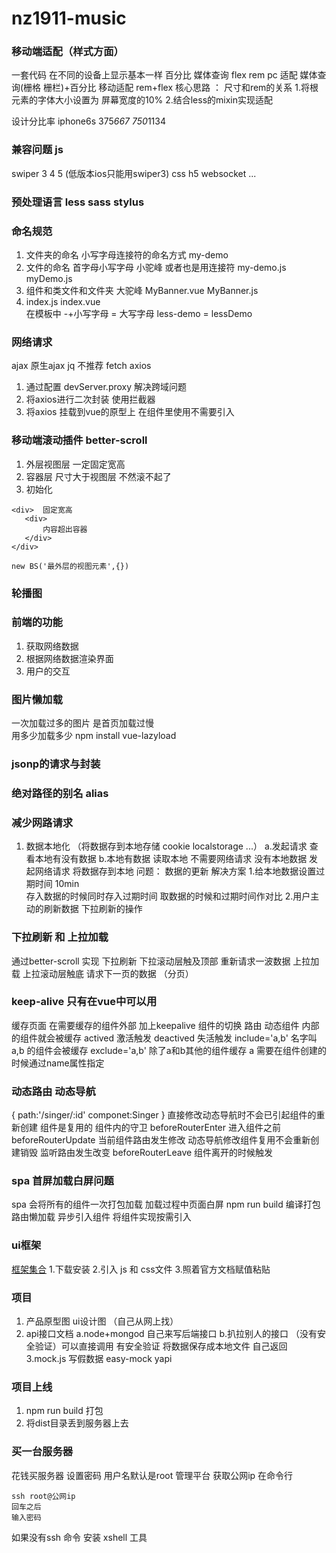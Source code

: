 # nz1911-music

### 移动端适配（样式方面）
一套代码 在不同的设备上显示基本一样
百分比  媒体查询  flex rem
pc 适配  媒体查询(栅格 栅栏)+百分比 
移动适配  rem+flex 
核心思路 ： 尺寸和rem的关系
1.将根元素的字体大小设置为 屏幕宽度的10%
2.结合less的mixin实现适配

设计分比率 iphone6s 375*667     750*1134

### 兼容问题 js
swiper 3 4 5 (低版本ios只能用swiper3)
css h5   websocket 
...

### 预处理语言 less sass stylus


### 命名规范
1. 文件夹的命名 小写字母连接符的命名方式  my-demo 
2. 文件的命名   首字母小写字母 小驼峰 或者也是用连接符  my-demo.js  myDemo.js
3. 组件和类文件和文件夹  大驼峰    MyBanner.vue   MyBanner.js 
4. index.js  index.vue  
   在模板中  -+小写字母 = 大写字母  less-demo = lessDemo

### 网络请求
ajax 原生ajax
jq   不推荐
fetch 
axios  
1. 通过配置 devServer.proxy 解决跨域问题
2. 将axios进行二次封装  使用拦截器
3. 将axios 挂载到vue的原型上 在组件里使用不需要引入

### 移动端滚动插件 better-scroll 
1. 外层视图层 一定固定宽高
2. 容器层  尺寸大于视图层 不然滚不起了
3. 初始化 
```
<div>  固定宽高
   <div>
       内容超出容器
   </div>
</div>

new BS('最外层的视图元素',{})
```

### 轮播图
### 前端的功能
1. 获取网络数据
2. 根据网络数据渲染界面 
3. 用户的交互

### 图片懒加载 
一次加载过多的图片  是首页加载过慢  
用多少加载多少
npm install  vue-lazyload

### jsonp的请求与封装

### 绝对路径的别名 alias


### 减少网路请求
1. 数据本地化 （将数据存到本地存储 cookie localstorage ...）
   a.发起请求 查看本地有没有数据
   b.本地有数据 读取本地  不需要网络请求
     没有本地数据  发起网络请求 将数据存到本地
   问题：
     数据的更新 
   解决方案
     1.给本地数据设置过期时间  10min   
       存入数据的时候同时存入过期时间
       取数据的时候和过期时间作对比
     2.用户主动的刷新数据  下拉刷新的操作
### 下拉刷新 和 上拉加载
  通过better-scroll 实现
  下拉刷新  下拉滚动层触及顶部 重新请求一波数据
  上拉加载  上拉滚动层触底 请求下一页的数据 （分页）
### keep-alive 只有在vue中可以用 
 缓存页面 
 在需要缓存的组件外部 加上keepalive 
 <keep-alive>
 组件的切换 路由  动态组件 
 </keep-alive>
 内部的组件就会被缓存
 actived 激活触发
 deactived 失活触发
 include='a,b' 名字叫a,b 的组件会被缓存
 exclude='a,b' 除了a和b其他的组件缓存
 a 需要在组件创建的时候通过name属性指定
 
 ### 动态路由 动态导航 
 {
   path:'/singer/:id'
   componet:Singer
 } 
 直接修改动态导航时不会已引起组件的重新创建 组件是复用的
 组件内的守卫
 beforeRouterEnter  进入组件之前
 beforeRouterUpdate 
  当前组件路由发生修改 
  动态导航修改组件复用不会重新创建销毁
  监听路由发生改变
 beforeRouterLeave  组件离开的时候触发

### spa 首屏加载白屏问题
spa 会将所有的组件一次打包加载 加载过程中页面白屏
npm run build 编译打包
路由懒加载 异步引入组件 将组件实现按需引入

### ui框架
[框架集合](https://shimo.im/doc/LkpdnWxM1j40BDJj/)
1.下载安装
2.引入 js 和 css文件
3.照着官方文档赋值粘贴

### 项目 
1. 产品原型图 ui设计图 （自己从网上找）
2. api接口文档
   a.node+mongod 自己来写后端接口 
   b.扒拉别人的接口 （没有安全验证）可以直接调用
                    有安全验证   将数据保存成本地文件 自己返回
3.mock.js 写假数据 
  easy-mock 
  yapi
### 项目上线 
1. npm run build 打包
2. 将dist目录丢到服务器上去

### 买一台服务器
花钱买服务器
设置密码 
用户名默认是root 
管理平台 获取公网ip 
在命令行  
```
ssh root@公网ip 
回车之后
输入密码
```
如果没有ssh 命令 安装 xshell 工具